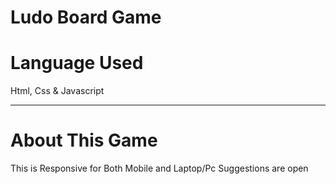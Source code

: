 # Ludo Board Game
 
 <h1>Language Used </h1>
 <p>Html, Css & Javascript</p>
<hr>
<h1>About This Game</h1>
<p>This is Responsive for Both Mobile and Laptop/Pc</
 
 <p> Suggestions are open</p
